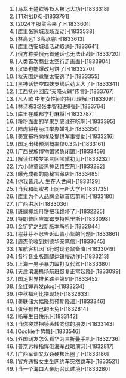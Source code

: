 
1. [马龙王楚钦等15人被记大功]-[1833318]
1. [T1对战DK]-[1833791]
1. [2024年服贸会来了]-[1833601]
1. [库里张家城现场互动]-[1833538]
1. [林高远1:3高承睿]-[1833613]
1. [库里西安城墙活动取消]-[1833641]
1. [俄方称美俄元首通话也无法止战]-[1833720]
1. [人类首次商业太空行走画面]-[1833904]
1. [汉堡也能爆改月饼了]-[1833270]
1. [秋天围炉煮蟹太安逸了]-[1833355]
1. [黑神话悟空四妹支线后劲太大了]-[1833341]
1. [江西抚州回应“天降火球”传言]-[1833767]
1. [凡人歌 中年女性间的相互理解]-[1833091]
1. [林诗栋3:2张本智和进8强]-[1833764]
1. [库里在成都学打麻将]-[1833787]
1. [粉粉面面的苹果到底谁在吃啊]-[1833395]
1. [陆虎将在丽江举办婚礼]-[1833350]
1. [美宣布将向埃及提供军事援助]-[1833216]
1. [国足出线预测概率仅0.3%]-[1833161]
1. [广西民族博物馆紧急闭馆]-[1833459]
1. [解读红楼梦第三回宝黛初见]-[1833232]
1. [六小龄童谈黑神话悟空热]-[1833282]
1. [曝光成都的隐秘宝藏店]-[1833485]
1. [你我皆凡人 生在人世间]-[1833129]
1. [当我和闺蜜考上同一所大学]-[1831735]
1. [库里为个人品牌全球首店剪彩]-[1833180]
1. [广西洪水]-[1833036]
1. [斑斓椰丝月饼把我馋坏了]-[1832225]
1. [特朗普回应霉霉支持哈里斯]-[1833098]
1. [金铲铲之战新版本解析]-[1832844]
1. [程芽芽不忍告诉山青小紫的问题]-[1833861]
1. [周杰伦收到刘德华亲笔信]-[1833645]
1. [东航客机因飞行时现老鼠备降]-[1833049]
1. [各行各业版踢腿运镜慢动作]-[1833213]
1. [上海一男子暴力殴打女代驾]-[1833380]
1. [天津滨海机场航班恢复正常起降]-[1833099]
1. [国足世界排名跌至第91]-[1833452]
1. [全红婵再发plog]-[1833234]
1. [中秋福利比拼现场]-[1832633]
1. [美联储大幅降息预期降温]-[1833346]
1. [蛋仔有自己的玉兔]-[1832814]
1. [杨幂生日快乐]-[1833142]
1. [当你突然把镜头转向你的朋友]-[1833143]
1. [Cookie手势舞]-[1833546]
1. [外国网友怎么看华为三折叠手机]-[1832736]
1. [普京远程指挥俄海军战略演习]-[1832817]
1. [广西军训又双叒硬核出圈了]-[1833186]
1. [官方通报女生坐网约车突然跳车]-[1833521]
1. [当一个海口人亲历台风过境]-[1833280]